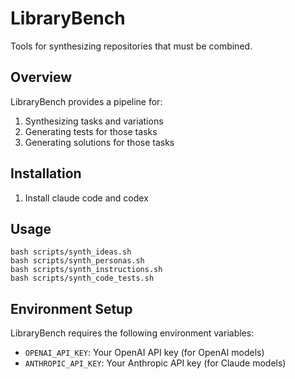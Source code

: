 # LibraryBench

Tools for synthesizing repositories that must be combined.

## Overview

LibraryBench provides a pipeline for:

1. Synthesizing tasks and variations
2. Generating tests for those tasks
3. Generating solutions for those tasks

## Installation
1. Install claude code and codex

## Usage
```
bash scripts/synth_ideas.sh
bash scripts/synth_personas.sh
bash scripts/synth_instructions.sh
bash scripts/synth_code_tests.sh
```

## Environment Setup

LibraryBench requires the following environment variables:

- `OPENAI_API_KEY`: Your OpenAI API key (for OpenAI models)
- `ANTHROPIC_API_KEY`: Your Anthropic API key (for Claude models)

